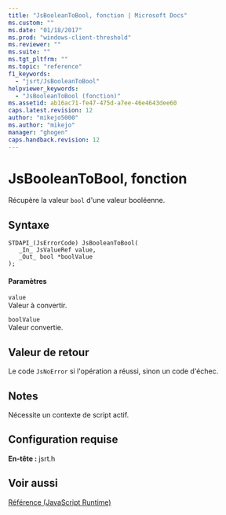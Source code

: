 ```yaml
---
title: "JsBooleanToBool, fonction | Microsoft Docs"
ms.custom: ""
ms.date: "01/18/2017"
ms.prod: "windows-client-threshold"
ms.reviewer: ""
ms.suite: ""
ms.tgt_pltfrm: ""
ms.topic: "reference"
f1_keywords: 
  - "jsrt/JsBooleanToBool"
helpviewer_keywords: 
  - "JsBooleanToBool (fonction)"
ms.assetid: ab16ac71-fe47-475d-a7ee-46e4643dee60
caps.latest.revision: 12
author: "mikejo5000"
ms.author: "mikejo"
manager: "ghogen"
caps.handback.revision: 12
---
```

# JsBooleanToBool, fonction
Récupère la valeur `bool` d'une valeur booléenne.  
  
## Syntaxe  
  
```  
STDAPI_(JsErrorCode) JsBooleanToBool(  
   _In_ JsValueRef value,  
   _Out_ bool *boolValue  
);  
```  
  
#### Paramètres  
 `value`  
 Valeur à convertir.  
  
 `boolValue`  
 Valeur convertie.  
  
## Valeur de retour  
 Le code `JsNoError` si l'opération a réussi, sinon un code d'échec.  
  
## Notes  
 Nécessite un contexte de script actif.  
  
## Configuration requise  
 **En\-tête :** jsrt.h  
  
## Voir aussi  
 [Référence \(JavaScript Runtime\)](../chakra-hosting/reference-javascript-runtime.md)
